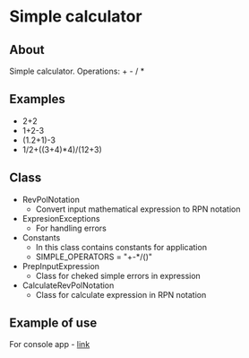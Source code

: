 # Simple calculator

## About
Simple calculator.
Operations: + - / *

## Examples
- 2+2
- 1+2-3
- (1.2+1)-3
- 1/2+((3+4)*4)/(12+3)

## Class
- RevPolNotation
	- Convert input mathematical expression to RPN notation
- ExpresionExceptions
	- For handling errors
- Constants
	- In this class contains constants for application
	- SIMPLE_OPERATORS = "+-*/()"
- PrepInputExpression
	- Class for cheked simple errors in expression
- CalculateRevPolNotation
	- Class for calculate expression in RPN notation

## Example of use
For console app - [link](https://github.com/dipiash/Calculator/blob/master/CalcApp/Program.cs)